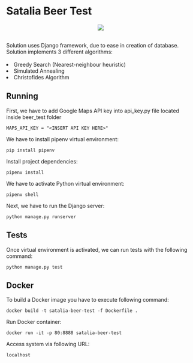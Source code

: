 # Satalia Beer Test
<p align="center">
  <img src="https://i.ibb.co/BPkp6df/Screenshot-2020-03-04-at-23-43-36.png">
</p>
<br/>
Solution uses Django framework, due to ease in creation of database.<br/>
Solution implements 3 different algorithms: <br/><br/>
<li>Greedy Search (Nearest-neighbour heuristic)</li>
<li>Simulated Annealing</li>
<li>Christofides Algorithm</li>



## Running

First, we have to add Google Maps API key into api_key.py file located inside beer_test folder

```
MAPS_API_KEY = "<INSERT API KEY HERE>"
```

We have to install pipenv virtual environment:

```
pip install pipenv
```

Install project dependencies:
```
pipenv install
```

We have to activate Python virtual environment: <br/>

```
pipenv shell
```
Next, we have to run the Django server:
```
python manage.py runserver
```

## Tests
Once virtual environment is activated, we can run tests with the following command: <br/>

```
python manage.py test
```

## Docker
To build a Docker image you have to execute following command:

```
docker build -t satalia-beer-test -f Dockerfile .
```

Run Docker container:

```
docker run -it -p 80:8888 satalia-beer-test
```

Access system via following URL:

```
localhost
```
